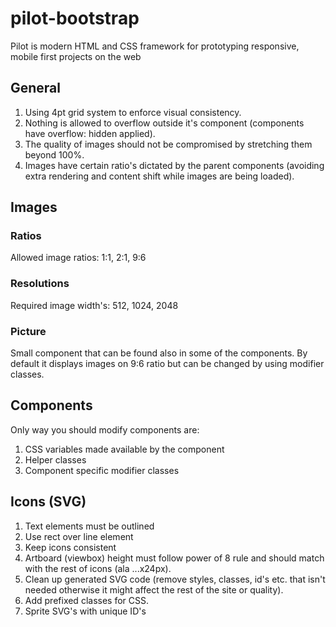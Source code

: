 # pilot-bootstrap
Pilot is modern HTML and CSS framework for prototyping responsive, mobile first projects on the web

## General  
1) Using 4pt grid system to enforce visual consistency.  
2) Nothing is allowed to overflow outside it's component (components have overflow: hidden applied).  
3) The quality of images should not be compromised by stretching them beyond 100%.  
4) Images have certain ratio's dictated by the parent components (avoiding extra rendering and content shift while images are being loaded).  

## Images  
### Ratios  
Allowed image ratios: 1:1, 2:1, 9:6  

### Resolutions  
Required image width's: 512, 1024, 2048  

### Picture
Small component that can be found also in some of the components. By default it displays images on 9:6 ratio but can be changed by using modifier classes.  

## Components  
Only way you should modify components are:  
1) CSS variables made available by the component  
2) Helper classes  
3) Component specific modifier classes  

## Icons (SVG)  
1) Text elements must be outlined  
2) Use rect over line element  
3) Keep icons consistent    
4) Artboard (viewbox) height must follow power of 8 rule and should match with the rest of icons (ala ...x24px).
5) Clean up generated SVG code (remove styles, classes, id's etc. that isn't needed otherwise it might affect the rest of the site or quality).  
6) Add prefixed classes for CSS.  
7) Sprite SVG's with unique ID's  